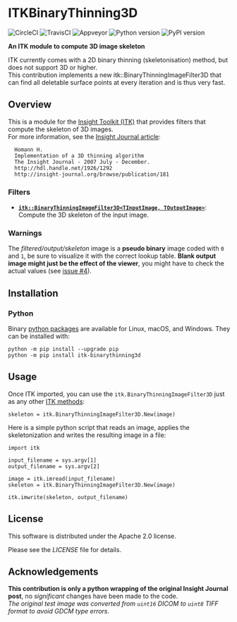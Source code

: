 [CircleCI]: https://img.shields.io/circleci/project/github/T4mmi/ITKBinaryThinning3D/master.svg?label=Linux
[TravisCI]: https://img.shields.io/travis/T4mmi/ITKBinaryThinning3D/master.svg?label=macOS
[Appveyor]: https://img.shields.io/appveyor/ci/T4mmi/itkbinarythinning3d.svg?label=Windows
[Python version]: https://img.shields.io/pypi/pyversions/itk-binarythinning3d.svg
[PyPI version]: https://img.shields.io/pypi/v/itk-binarythinning3d.svg?label=PyPI


ITKBinaryThinning3D
==============================
![CircleCI][CircleCI] ![TravisCI][TravisCI] ![Appveyor][Appveyor] ![Python version][Python version] ![PyPI version][PyPI version] 

**An ITK module to compute 3D image skeleton**

ITK currently comes with a 2D binary thinning (skeletonisation) method, but does not support 3D or higher.  
This contribution implements a new itk::BinaryThinningImageFilter3D that can find all deletable surface points at every iteration and is thus very fast.


Overview
--------

This is a module for the [Insight Toolkit (ITK)](http://itk.org) that provides filters that compute the skeleton of 3D images.  
For more information, see the [Insight Journal article](http://hdl.handle.net/1926/1292):  
```  
  Homann H.  
  Implementation of a 3D thinning algorithm  
  The Insight Journal - 2007 July - December.  
  http://hdl.handle.net/1926/1292  
  http://insight-journal.org/browse/publication/181  
```

### Filters

-   **[`itk::BinaryThinningImageFilter3D<TInputImage, TOutputImage>`](include/itkBinaryThinningImageFilter3D.h)**: Compute the 3D skeleton of the input image.

### Warnings
The *filtered/output/skeleton* image is a **pseudo binary** image coded with `0` and `1`, be sure to visualize it with the correct lookup table. **Blank output image might just be the effect of the viewer**, you might have to check the actual values (see [issue #4](https://github.com/T4mmi/ITKBinaryThinning3D/issues/4#issuecomment-455090984)).

Installation
------------

### Python 

Binary [python packages](https://pypi.python.org/pypi/itk-binarythinning3d) are available for Linux, macOS, and Windows. They can be installed with:
```
python -m pip install --upgrade pip
python -m pip install itk-binarythinning3d
```


Usage
-----
Once ITK imported, you can use the `itk.BinaryThinningImageFilter3D` just as any other [ITK methods](https://itkpythonpackage.readthedocs.io/en/latest/Quick_start_guide.html):
```
skeleton = itk.BinaryThinningImageFilter3D.New(image)
```  

Here is a simple python script that reads an image, applies the skeletonization and writes the resulting image in a file:
```
import itk

input_filename = sys.argv[1]
output_filename = sys.argv[2]

image = itk.imread(input_filename)
skeleton = itk.BinaryThinningImageFilter3D.New(image)

itk.imwrite(skeleton, output_filename)
```


License
-------

This software is distributed under the Apache 2.0 license.

Please see the *LICENSE* file for details.


Acknowledgements
----------------

**This contribution is only a python wrapping of the original Insight Journal post**, no *significant* changes have been made to the code.  
*The original test image was converted from `uint16` DICOM to `uint8` TIFF format to avoid GDCM type errors.*
